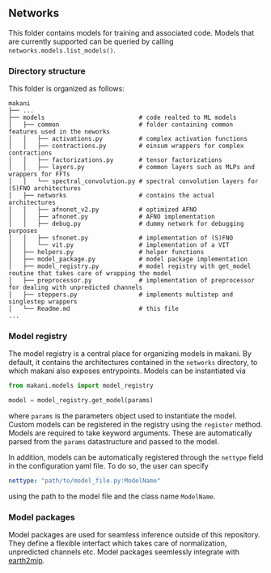 ## Networks

This folder contains models for training and associated code. Models that are currently supported can be queried by calling `networks.models.list_models()`.

### Directory structure
This folder is organized as follows:

```
makani
├── ...
├── models                          # code realted to ML models
│   ├── common                      # folder containing common features used in the neworks
│   │   ├── activations.py          # complex activation functions
│   │   ├── contractions.py         # einsum wrappers for complex contractions
│   │   ├── factorizations.py       # tensor factorizations
│   │   ├── layers.py               # common layers such as MLPs and wrappers for FFTs
│   │   └── spectral_convolution.py # spectral convolution layers for (S)FNO architectures
│   ├── networks                    # contains the actual architectures
│   │   ├── afnonet_v2.py           # optimized AFNO
│   │   ├── afnonet.py              # AFNO implementation
│   │   ├── debug.py                # dummy network for debugging purposes
│   │   ├── sfnonet.py              # implementation of (S)FNO
│   │   └── vit.py                  # implementation of a VIT
│   ├── helpers.py                  # helper functions
│   ├── model_package.py            # model package implementation
│   ├── model_registry.py           # model registry with get_model routine that takes care of wrapping the model
│   ├── preprocessor.py             # implementation of preprocessor for dealing with unpredicted channels
│   ├── steppers.py                 # implements multistep and singlestep wrappers
│   └── Readme.md                   # this file
...

```

### Model registry

The model registry is a central place for organizing models in makani. By default, it contains the architectures contained in the `networks` directory, to which makani also exposes entrypoints. Models can be instantiated via

```python
from makani.models import model_registry

model = model_registry.get_model(params)
```

where `params` is the parameters object used to instantiate the model. Custom models can be registered in the registry using the `register` method. Models are required to take keyword arguments. These are automatically parsed from the `params` datastructure and passed to the model.

In addition, models can be automatically registered through the `nettype` field in the configuration yaml file. To do so, the user can specify

```yaml
nettype: "path/to/model_file.py:ModelName"
```

using the path to the model file and the class name `ModelName`.

### Model packages

Model packages are used for seamless inference outside of this repository. They define a flexible interfact which takes care of normalization, unpredicted channels etc. Model packages seemlessly integrate with [earth2mip](https://github.com/NVIDIA/earth2mip).

